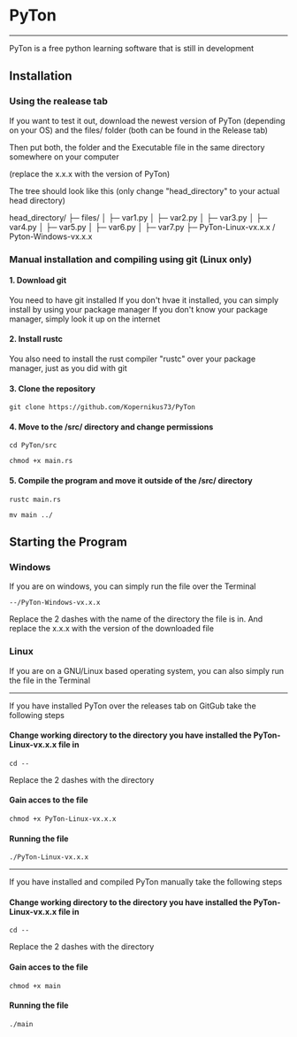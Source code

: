 # PyTon
---------------
PyTon is a free python learning software that is still in development

## Installation

### Using the realease tab

If you want to test it out, download the newest version of PyTon (depending on your OS) and the files/ folder (both can be found in the Release tab)

Then put both, the folder and the Executable file in the same directory somewhere on your computer

(replace the x.x.x with the version of PyTon)

The tree should look like this (only change "head_directory" to your actual head directory)

head_directory/
├─ files/
│  ├─ var1.py
│  ├─ var2.py
│  ├─ var3.py
│  ├─ var4.py
│  ├─ var5.py
│  ├─ var6.py
│  ├─ var7.py
├─ PyTon-Linux-vx.x.x / Pyton-Windows-vx.x.x


### Manual installation and compiling using git (Linux only)
#### 1. Download git
You need to have git installed
If you don't hvae it installed, you can simply install by using your package manager
If you don't know your package manager, simply look it up on the internet

#### 2. Install rustc
You also need to install the rust compiler "rustc" over your package manager, just as you did with git

#### 3. Clone the repository
```
git clone https://github.com/Kopernikus73/PyTon
```
#### 4. Move to the /src/ directory and change permissions
```
cd PyTon/src
```
```
chmod +x main.rs
```
#### 5. Compile the program and move it outside of the /src/ directory
```
rustc main.rs
```
```
mv main ../
```

 ## Starting the Program
 ### Windows
 If you are on windows, you can simply run the file over the Terminal
 ```
--/PyTon-Windows-vx.x.x
```
Replace the 2 dashes with the name of the directory the file is in. And replace the x.x.x with the version of the downloaded file

### Linux
If you are on a GNU/Linux based operating system, you can also simply run the file in the Terminal

--------------
If you have installed PyTon over the releases tab on GitGub take the following steps

#### Change working directory to the directory you have installed the PyTon-Linux-vx.x.x file in
```
cd --
```
Replace the 2 dashes with the directory

#### Gain acces to the file
```
chmod +x PyTon-Linux-vx.x.x
```
#### Running the file
```
./PyTon-Linux-vx.x.x
```
---------------
If you have installed and compiled PyTon manually take the following steps

#### Change working directory to the directory you have installed the PyTon-Linux-vx.x.x file in
```
cd --
```
Replace the 2 dashes with the directory

#### Gain acces to the file
```
chmod +x main
```

#### Running the file
```
./main
```

